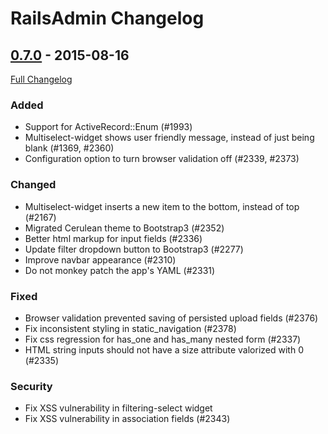 # RailsAdmin Changelog

## [0.7.0](https://github.com/sferik/rails_admin/tree/v0.7.0) - 2015-08-16

[Full Changelog](https://github.com/sferik/rails_admin/compare/v0.6.8...v0.7.0)

### Added
- Support for ActiveRecord::Enum (#1993)
- Multiselect-widget shows user friendly message, instead of just being blank (#1369, #2360)
- Configuration option to turn browser validation off (#2339, #2373)

### Changed
- Multiselect-widget inserts a new item to the bottom, instead of top (#2167)
- Migrated Cerulean theme to Bootstrap3 (#2352)
- Better html markup for input fields (#2336)
- Update filter dropdown button to Bootstrap3 (#2277)
- Improve navbar appearance (#2310)
- Do not monkey patch the app's YAML (#2331)

### Fixed
- Browser validation prevented saving of persisted upload fields (#2376)
- Fix inconsistent styling in static_navigation (#2378)
- Fix css regression for has_one and has_many nested form (#2337)
- HTML string inputs should not have a size attribute valorized with 0 (#2335)

### Security
- Fix XSS vulnerability in filtering-select widget
- Fix XSS vulnerability in association fields (#2343)
